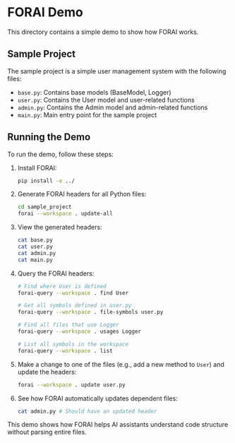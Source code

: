 # FORAI Demo

This directory contains a simple demo to show how FORAI works.

## Sample Project

The sample project is a simple user management system with the following files:

- `base.py`: Contains base models (BaseModel, Logger)
- `user.py`: Contains the User model and user-related functions
- `admin.py`: Contains the Admin model and admin-related functions
- `main.py`: Main entry point for the sample project

## Running the Demo

To run the demo, follow these steps:

1. Install FORAI:

   ```bash
   pip install -e ../
   ```

2. Generate FORAI headers for all Python files:

   ```bash
   cd sample_project
   forai --workspace . update-all
   ```

3. View the generated headers:

   ```bash
   cat base.py
   cat user.py
   cat admin.py
   cat main.py
   ```

4. Query the FORAI headers:

   ```bash
   # Find where User is defined
   forai-query --workspace . find User

   # Get all symbols defined in user.py
   forai-query --workspace . file-symbols user.py

   # Find all files that use Logger
   forai-query --workspace . usages Logger

   # List all symbols in the workspace
   forai-query --workspace . list
   ```

5. Make a change to one of the files (e.g., add a new method to `User`) and update the headers:

   ```bash
   forai --workspace . update user.py
   ```

6. See how FORAI automatically updates dependent files:

   ```bash
   cat admin.py # Should have an updated header
   ```

This demo shows how FORAI helps AI assistants understand code structure without parsing entire files.
